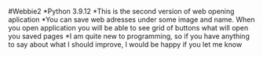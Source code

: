 #Webbie2
*Python 3.9.12
*This is the second version of web opening aplication
*You can save web adresses under some image and name. When you open application you will be able to see grid of buttons what will open you saved pages
*I am quite new to programming, so if you have anything to say about what I should improve, I would be happy if you let me know
